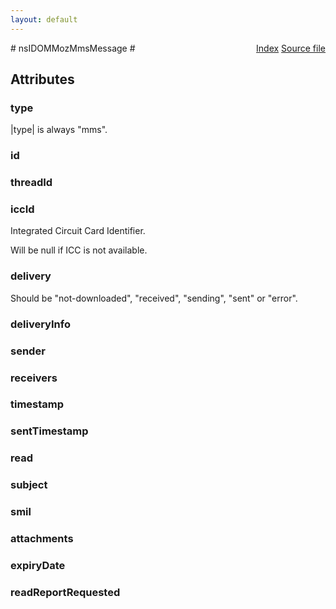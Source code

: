 ```yaml
---
layout: default
---
```

<div class='links' style='float:right'><a href="../index.html">Index</a>
<a href="http://dxr.mozilla.org/mozilla-central/source/dom/mobilemessage/interfaces/nsIDOMMozMmsMessage.idl">Source file</a>
</div>
# nsIDOMMozMmsMessage #

## Attributes ##

### type ###
  
|type| is always "mms".  
  

### id ###

### threadId ###

### iccId ###
  
Integrated Circuit Card Identifier.  
  
Will be null if ICC is not available.  
  

### delivery ###
  
Should be "not-downloaded", "received", "sending", "sent" or "error".  
  

### deliveryInfo ###

### sender ###

### receivers ###

### timestamp ###

### sentTimestamp ###

### read ###

### subject ###

### smil ###

### attachments ###

### expiryDate ###

### readReportRequested ###
